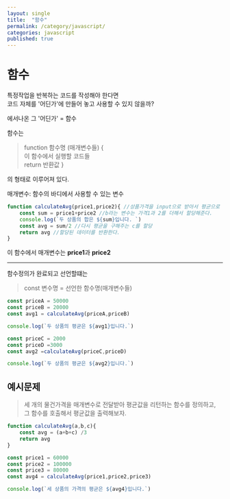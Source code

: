 ```yaml
---
layout: single
title:  "함수"
permalink: /category/javascript/
categories: javascript
published: true
---
```


# 함수

특정작업을 반복하는 코드를 작성해야 한다면  
코드 자체를 '어딘가'에 만들어 놓고 사용할 수 있지 않을까?

에서나온 그 '어딘가' = 함수

함수는
> function 함수명 (매개변수들) {  
    이 함수에서 실행할 코드들  
return 반환값
}

의 형태로 이루어져 있다.

매개변수: 함수의 바디에서 사용할 수 있는 변수

```js
function calculateAvg(price1,price2){ //상품가격을 input으로 받아서 평균으로 내보내다(output). 이렇게 받은 매개변수는 함수 안에서 변수처럼 사용하면 된다.
    const sum = price1+price2 //b라는 변수는 가격1과 2를 더해서 할당해준다.
    console.log(`두 상품의 합은 ${sum}입니다. `)
    const avg = sum/2 //다시 평균을 구해주는 c를 할당
    return avg //할당된 데이터를 반환한다.
}
```

이 함수에서 매개변수는 **price1**과 **price2**

---
함수정의가 완료되고 선언할떄는
> const 변수명 = 선언한 함수명(매개변수들)

```js
const priceA = 50000
const priceB = 20000
const avg1 = calculateAvg(priceA,priceB)

console.log(`두 상품의 평균은 ${avg1}입니다.`)

const priceC = 2000
const priceD =3000
const avg2 =calculateAvg(priceC,priceD)

console.log(`두 상품의 평균은 ${avg2}입니다.`)
```

## 예시문제

> 세 개의 물건가격을 매개변수로 전달받아 평균값을 리턴하는 함수를 정의하고, 그 함수를 호출해서 평균값을 출력해보자.

```js
function calculateAvg(a,b,c){
    const avg = (a+b+c) /3
    return avg
}

const price1 = 60000
const price2 = 100000
const price3 = 80000
const avg4 = calculateAvg(price1,price2,price3)

console.log(`세 상품의 가격의 평균은 ${avg4}입니다.`)
```

